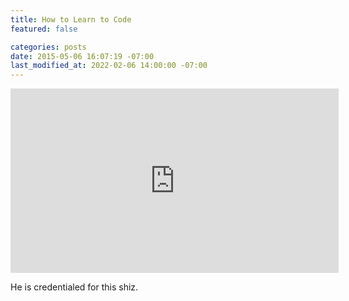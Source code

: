 ```yaml
---
title: How to Learn to Code
featured: false

categories: posts
date: 2015-05-06 16:07:19 -07:00
last_modified_at: 2022-02-06 14:00:00 -07:00
---
```


<iframe loading="lazy" allowfullscreen="" frameborder="0" height="295" src="https://www.youtube.com/embed/mvK0UzFNw1Q?feature=oembed" width="525"></iframe>

He is credentialed for this shiz.

